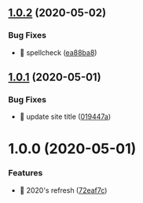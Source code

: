 ## [1.0.2](https://github.com/quibaritaenperdresatrompe/website-business-card/compare/v1.0.1...v1.0.2) (2020-05-02)


### Bug Fixes

* 🐛 spellcheck ([ea88ba8](https://github.com/quibaritaenperdresatrompe/website-business-card/commit/ea88ba8bb45179844efb93fa7d1cac0bfb7ee441))

## [1.0.1](https://github.com/quibaritaenperdresatrompe/website-business-card/compare/v1.0.0...v1.0.1) (2020-05-01)


### Bug Fixes

* 🐛 update site title ([019447a](https://github.com/quibaritaenperdresatrompe/website-business-card/commit/019447a634d36b9c33c3f0aa03a4f59c9ec34c17))

# 1.0.0 (2020-05-01)


### Features

* 🎸 2020's refresh ([72eaf7c](https://github.com/quibaritaenperdresatrompe/website-business-card/commit/72eaf7cb55c7842702232d1fd93266426b2da447))
